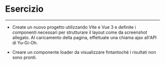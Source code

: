 # Esercizio

---

- Create un nuovo progetto utilizzando Vite e Vue 3 e definite i componenti necessari per strutturare il layout come da screenshot allegato.
Al caricamento della pagina, effettuate una chiama ajax all'API di Yu-Gi-Oh.

- Creare un componente loader da visualizzare fintantoché i risultati non sono pronti.
